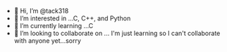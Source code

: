 - 👋 Hi, I’m @tack318
- 👀 I’m interested in ...C, C++, and Python
- 🌱 I’m currently learning ...C
- 💞️ I’m looking to collaborate on ... I'm just learning so I can't collaborate with anyone yet...sorry
<!---
📫 How to reach me ...
- 😄 Pronouns: ...
- ⚡ Fun fact: ...


tack318/tack318 is a ✨ special ✨ repository because its `README.md` (this file) appears on your GitHub profile.
You can click the Preview link to take a look at your changes.
--->
